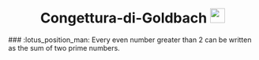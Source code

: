 <h1 align="center">
  Congettura-di-Goldbach 
  <img src="https://thatsmaths.files.wordpress.com/2021/02/goldbach-triangle-easycalculation.jpg" width="30px"/>
</h1>
### :lotus_position_man: Every even number greater than 2 can be written as the sum of two prime numbers.

